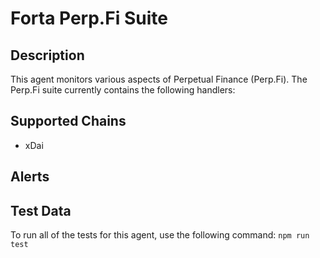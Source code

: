 # Forta Perp.Fi Suite

## Description

This agent monitors various aspects of Perpetual Finance (Perp.Fi).  The Perp.Fi suite currently contains
the following handlers:

## Supported Chains

- xDai

## Alerts


## Test Data

To run all of the tests for this agent, use the following command: `npm run test`

